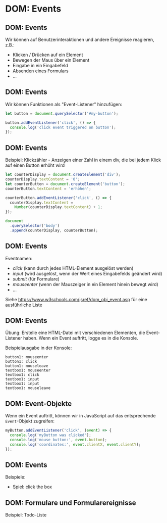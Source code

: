 # DOM: Events

## DOM: Events

Wir können auf Benutzerinteraktionen und andere Ereignisse reagieren, z.B.:

- Klicken / Drücken auf ein Element
- Bewegen der Maus über ein Element
- Eingabe in ein Eingabefeld
- Absenden eines Formulars
- ...

## DOM: Events

Wir können Funktionen als "Event-Listener" hinzufügen:

```js
let button = document.querySelector('#my-button');

button.addEventListener('click', () => {
  console.log('click event triggered on button');
});
```

## DOM: Events

Beispiel: Klickzähler - Anzeigen einer Zahl in einem div, die bei jedem Klick auf einen Button erhöht wird

```js
let counterDisplay = document.createElement('div');
counterDisplay.textContent = '0';
let counterButton = document.createElement('button');
counterButton.textContent = 'erhöhen';

counterButton.addEventListener('click', () => {
  counterDisplay.textContent =
    Number(counterDisplay.textContent) + 1;
});

document
  .querySelector('body')
  .append(counterDisplay, counterButton);
```

## DOM: Events

Eventnamen:

- _click_ (kann durch jedes HTML-Element ausgelöst werden)
- _input_ (wird ausgelöst, wenn der Wert eines Eingabefelds geändert wird)
- _submit_ (für Formulare)
- _mouseenter_ (wenn der Mauszeiger in ein Element hinein bewegt wird)
- ...

Siehe <https://www.w3schools.com/jsref/dom_obj_event.asp> für eine ausführliche Liste

## DOM: Events

Übung: Erstelle eine HTML-Datei mit verschiedenen Elementen, die Event-Listener haben. Wenn ein Event auftritt, logge es in die Konsole.

Beispielausgabe in der Konsole:

```
button1: mouseenter
button1: click
button1: mouseleave
textbox1: mouseenter
textbox1: click
textbox1: input
textbox1: input
textbox1: mouseleave
```

## DOM: Event-Objekte

Wenn ein Event auftritt, können wir in JavaScript auf das entsprechende `Event`-Objekt zugreifen:

```js
myButton.addEventListener('click', (event) => {
  console.log('myButton was clicked');
  console.log('mouse button:', event.button);
  console.log('coordinates:', event.clientX, event.clientY);
});
```

## DOM: Events

Beispiele:

- Spiel: click the box

## DOM: Formulare und Formularereignisse

Beispiel: Todo-Liste
